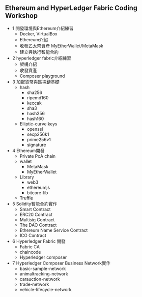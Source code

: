 ## Ethereum and HyperLedger Fabric Coding Workshop

* 1 開發環境與Ethereum介紹練習
  * Docker, VirtualBox
  * Ethereum介紹
  * 收發乙太幣資產 MyEtherWallet/MetaMask
  * 建立與執行智能合約
* 2 hyperledger fabric介紹練習
  * 架構介紹
  * 收發資產
  * Composer playground
* 3 加密貨幣與區塊鏈基礎
  * hash
    * sha256
    * ripemd160
    * keccak
    * sha3
    * hash256
    * hash160
  * Elliptic-curve keys
    * openssl
    * secp256k1
    * prime256v1
    * signature
* 4 Ethereum開發
  * Private PoA chain
  * wallet
    * MetaMask
    * MyEtherWallet
  * Library
    * web3
    * ethereumjs
    * bitcore-lib
  * Truffle
* 5 Solidity智能合約實作
  * Smart Contract
  * ERC20 Contract
  * Multisig Contract
  * The DAO Contract
  * Ethereum Name Service Contract
  * ICO Contract
* 6 Hyperledger Fabric 開發
  * Fabric CA
  * chaincode
  * Hyperledger composer
* 7 Hyperledger Composer Business Network實作
  * basic-sample-network
  * animaltracking-network
  * carauction-network
  * trade-network
  * vehicle-lifecycle-network

